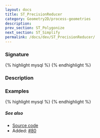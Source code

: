 ```yaml
---
layout: docs
title: ST_PrecisionReducer
category: Geometry2D/process-geometries
description: 
prev_section: ST_Polygonize
next_section: ST_Simplify
permalink: /docs/dev/ST_PrecisionReducer/
---
```


### Signature

{% highlight mysql %}
{% endhighlight %}

### Description

### Examples

{% highlight mysql %}
{% endhighlight %}

##### See also

* <a href="https://github.com/irstv/H2GIS/blob/master/h2spatial-ext/src/main/java/org/h2gis/h2spatialext/function/spatial/processing/ST_PrecisionReducer.java" target="_blank">Source code</a>
* Added: <a href="https://github.com/irstv/H2GIS/pull/80" target="_blank">#80</a>

